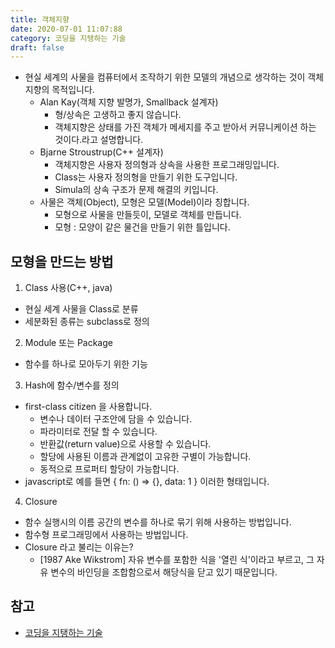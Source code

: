 ```yaml
---
title: 객체지향
date: 2020-07-01 11:07:88
category: 코딩을 지탱하는 기술
draft: false
---
```


- 현실 세계의 사물을 컴퓨터에서 조작하기 위한 모델의 개념으로 생각하는 것이 객체지향의 목적입니다.
  - Alan Kay(객체 지향 발명가, Smallback 설계자)
    - 형/상속은 고생하고 좋지 않습니다.
    - 객체지향은 상태를 가진 객체가 메세지를 주고 받아서 커뮤니케이션 하는 것이다.라고 설명합니다.
  - Bjarne Stroustrup(C++ 설계자)
    - 객체지향은 사용자 정의형과 상속을 사용한 프로그래밍입니다.
    - Class는 사용자 정의형을 만들기 위한 도구입니다.
    - Simula의 상속 구조가 문제 해결의 키입니다.
  - 사물은 객체(Object), 모형은 모델(Model)이라 칭합니다.
    - 모형으로 사물을 만들듯이, 모델로 객체를 만듭니다.
    - 모형 : 모양이 같은 물건을 만들기 위한 틀입니다.

## 모형을 만드는 방법

1. Class 사용(C++, java)

- 현실 세계 사물을 Class로 분류
- 세분화된 종류는 subclass로 정의

2. Module 또는 Package

- 함수를 하나로 모아두기 위한 기능

3. Hash에 함수/변수를 정의

- first-class citizen 을 사용합니다.
  - 변수나 데이터 구조안에 담을 수 있습니다.
  - 파라미터로 전달 할 수 있습니다.
  - 반환값(return value)으로 사용할 수 있습니다.
  - 할당에 사용된 이름과 관계없이 고유한 구별이 가능합니다.
  - 동적으로 프로퍼티 할당이 가능합니다.
- javascript로 예를 들면 { fn: () => {}, data: 1 } 이러한 형태입니다.

4. Closure

- 함수 실행시의 이름 공간의 변수를 하나로 묶기 위해 사용하는 방법입니다.
- 함수형 프로그래밍에서 사용하는 방법입니다.
- Closure 라고 불리는 이유는?
  - \[1987 Ake Wikstrom] 자유 변수를 포함한 식을 '열린 식'이라고 부르고, 그 자유 변수의 바인딩을 조합함으로서 해당식을 닫고 있기 때문입니다.

## 참고

- [코딩을 지탱하는 기술](https://peter-cho.gitbook.io/book/11/undefined-5#race-condition)
